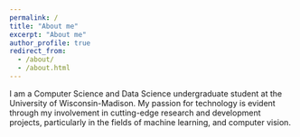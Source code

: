 ```yaml
---
permalink: /
title: "About me"
excerpt: "About me"
author_profile: true
redirect_from: 
  - /about/
  - /about.html
---
```



I am a Computer Science and Data Science undergraduate student at the University of Wisconsin-Madison. My passion for technology is evident through my involvement in cutting-edge research and development projects, particularly in the fields of machine learning, and computer vision.
